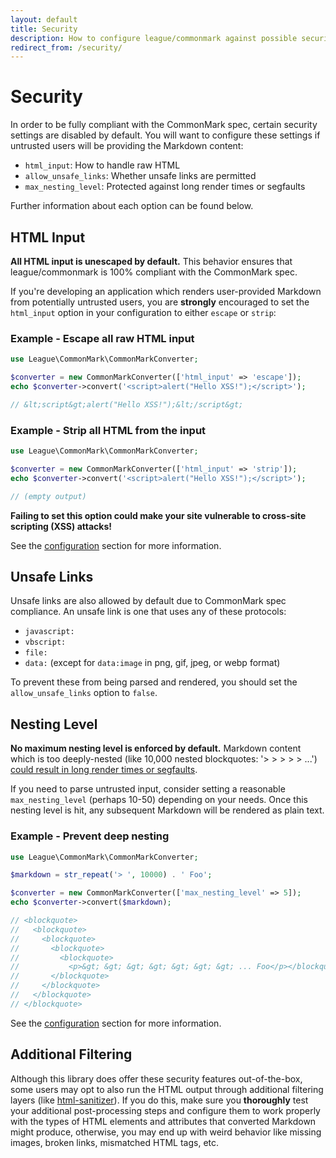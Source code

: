 ```yaml
---
layout: default
title: Security
description: How to configure league/commonmark against possible security issues when handling untrusted user input
redirect_from: /security/
---
```


# Security

In order to be fully compliant with the CommonMark spec, certain security settings are disabled by default.  You will want to configure these settings if untrusted users will be providing the Markdown content:

- `html_input`: How to handle raw HTML
- `allow_unsafe_links`: Whether unsafe links are permitted
- `max_nesting_level`: Protected against long render times or segfaults

Further information about each option can be found below.

## HTML Input

**All HTML input is unescaped by default.**  This behavior ensures that league/commonmark is 100% compliant with the CommonMark spec.

If you're developing an application which renders user-provided Markdown from potentially untrusted users, you are **strongly** encouraged to set the `html_input` option in your configuration to either `escape` or `strip`:

### Example - Escape all raw HTML input

```php
use League\CommonMark\CommonMarkConverter;

$converter = new CommonMarkConverter(['html_input' => 'escape']);
echo $converter->convert('<script>alert("Hello XSS!");</script>');

// &lt;script&gt;alert("Hello XSS!");&lt;/script&gt;
```

### Example - Strip all HTML from the input

```php
use League\CommonMark\CommonMarkConverter;

$converter = new CommonMarkConverter(['html_input' => 'strip']);
echo $converter->convert('<script>alert("Hello XSS!");</script>');

// (empty output)
```

**Failing to set this option could make your site vulnerable to cross-site scripting (XSS) attacks!**

See the [configuration](/2.3/configuration/) section for more information.

## Unsafe Links

Unsafe links are also allowed by default due to CommonMark spec compliance.  An unsafe link is one that uses any of these protocols:

- `javascript:`
- `vbscript:`
- `file:`
- `data:` (except for `data:image` in png, gif, jpeg, or webp format)

To prevent these from being parsed and rendered, you should set the `allow_unsafe_links` option to `false`.

## Nesting Level

**No maximum nesting level is enforced by default.**  Markdown content which is too deeply-nested (like 10,000 nested blockquotes: '> > > > > ...') [could result in long render times or segfaults](https://github.com/thephpleague/commonmark/issues/243#issuecomment-217580285).

If you need to parse untrusted input, consider setting a reasonable `max_nesting_level` (perhaps 10-50) depending on your needs.  Once this nesting level is hit, any subsequent Markdown will be rendered as plain text.

### Example - Prevent deep nesting

```php
use League\CommonMark\CommonMarkConverter;

$markdown = str_repeat('> ', 10000) . ' Foo';

$converter = new CommonMarkConverter(['max_nesting_level' => 5]);
echo $converter->convert($markdown);

// <blockquote>
//   <blockquote>
//     <blockquote>
//       <blockquote>
//         <blockquote>
//           <p>&gt; &gt; &gt; &gt; &gt; &gt; &gt; ... Foo</p></blockquote>
//       </blockquote>
//     </blockquote>
//   </blockquote>
// </blockquote>
```

See the [configuration](/2.3/configuration/) section for more information.

## Additional Filtering

Although this library does offer these security features out-of-the-box, some users may opt to also run the HTML output through additional filtering layers (like [html-sanitizer](https://github.com/tgalopin/html-sanitizer)).  If you do this, make sure you **thoroughly** test your additional post-processing steps and configure them to work properly with the types of HTML elements and attributes that converted Markdown might produce, otherwise, you may end up with weird behavior like missing images, broken links, mismatched HTML tags, etc.
